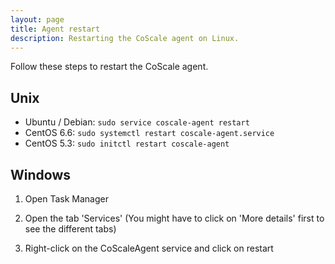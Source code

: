 ```yaml
---
layout: page
title: Agent restart
description: Restarting the CoScale agent on Linux.
---
```


Follow these steps to restart the CoScale agent.

## Unix

* Ubuntu / Debian: `sudo service coscale-agent restart`
* CentOS 6.6: `sudo systemctl restart coscale-agent.service`
* CentOS 5.3: `sudo initctl restart coscale-agent`

## Windows

1. Open Task Manager

2. Open the tab 'Services' (You might have to click on 'More details' first to see the different tabs)

3. Right-click on the CoScaleAgent service and click on restart
